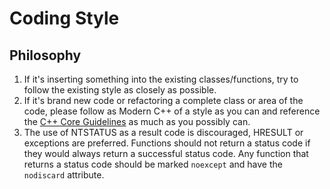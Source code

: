 # Coding Style

## Philosophy
1. If it's inserting something into the existing classes/functions, try to follow the existing style as closely as possible.
1. If it's brand new code or refactoring a complete class or area of the code, please follow as Modern C++ of a style as you can and reference the [C++ Core Guidelines](https://github.com/isocpp/CppCoreGuidelines) as much as you possibly can.
1. The use of NTSTATUS as a result code is discouraged, HRESULT or exceptions are preferred. Functions should not return a status code if they would always return a successful status code. Any function that returns a status code should be marked `noexcept` and have the `nodiscard` attribute.